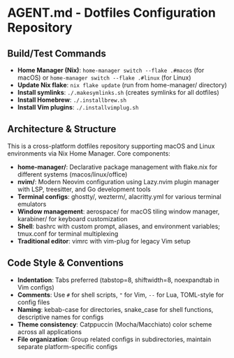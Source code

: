 # AGENT.md - Dotfiles Configuration Repository

## Build/Test Commands
- **Home Manager (Nix)**: `home-manager switch --flake .#macos` (for macOS) or `home-manager switch --flake .#linux` (for Linux)
- **Update Nix flake**: `nix flake update` (run from home-manager/ directory)
- **Install symlinks**: `./.makesymlinks.sh` (creates symlinks for all dotfiles)
- **Install Homebrew**: `./.installbrew.sh`
- **Install Vim plugins**: `./.installvimplug.sh`

## Architecture & Structure
This is a cross-platform dotfiles repository supporting macOS and Linux environments via Nix Home Manager. Core components:
- **home-manager/**: Declarative package management with flake.nix for different systems (macos/linux/office)
- **nvim/**: Modern Neovim configuration using Lazy.nvim plugin manager with LSP, treesitter, and Go development tools
- **Terminal configs**: ghostty/, wezterm/, alacritty.yml for various terminal emulators
- **Window management**: aerospace/ for macOS tiling window manager, karabiner/ for keyboard customization
- **Shell**: bashrc with custom prompt, aliases, and environment variables; tmux.conf for terminal multiplexing
- **Traditional editor**: vimrc with vim-plug for legacy Vim setup

## Code Style & Conventions
- **Indentation**: Tabs preferred (tabstop=8, shiftwidth=8, noexpandtab in Vim configs)
- **Comments**: Use `#` for shell scripts, `"` for Vim, `--` for Lua, TOML-style for config files
- **Naming**: kebab-case for directories, snake_case for shell functions, descriptive names for configs
- **Theme consistency**: Catppuccin (Mocha/Macchiato) color scheme across all applications
- **File organization**: Group related configs in subdirectories, maintain separate platform-specific configs
